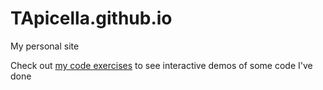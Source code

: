 # TApicella.github.io
My personal site

Check out [my code exercises](http://TApicella.github.io/exercises/index.html) to see interactive demos of some code I've done